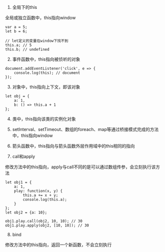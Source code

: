 1. 全局下的this

全局或独立函数中，this指向window

```
var a = 5;
let b = 6;

// let定义的变量在window下找不到
this.a; // 5
this.b; // undefined
```

2. 事件函数中，this指向被侦听的对象

```
document.addEventListener('click', e => {
    console.log(this); // document 
});
```

3. 对象中，this指向上下文，即该对象

```
let obj = {
    a: 1,
    b: () => this.a + 1
};
```

4. 类中，this指向该类的实例化对象

5. setInterval、setTimeout、数组的foreach、map等通过桥接模式完成的方法中，this指向window

6. 箭头函数中，this指向与箭头函数外层作用域中的this相同的指向

7. call和apply

修改方法中的this指向，apply与call不同的是可以通过数组传参，会立刻执行该方法

```
let obj1 = {
    a: 1,
    play: function(x, y) {
        this.a += x + y;
        console.log(this.a);
    }
};
let obj2 = {a: 10};

obj1.play.call(obj2, 10, 10); // 30
obj1.play.apply(obj2, [10, 10]); // 30
```

8. bind

修改方法中的this指向，返回一个新函数，不会立刻执行

